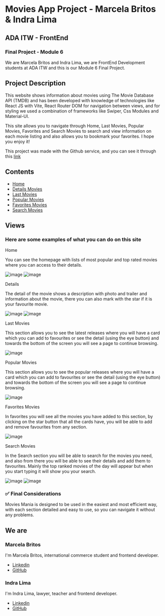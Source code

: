 # Movies App Project - Marcela Britos & Indra Lima
## ADA ITW - FrontEnd

### Final Project - Module 6

We are Marcela Britos and Indra Lima, we are FrontEnd Development students at ADA ITW and this is our Module 6 Final Project.

## Project Description


This website shows information about movies using The Movie Database API (TMDB) and has been developed with knowledge of technologies like React JS with Vite, React Router DOM for navigation between views, and for styling we used a combination of frameworks like Swiper, Css Modules and Material-UI. 


This site allows you to navigate through Home, Last Movies, Popular Movies, Favorites and Search Movies to search and view information on each movie listing and also allows you to bookmark your favorites. 
I hope you enjoy it!

This project was made with the Github service, and you can see it through this [link](https://movies-app-zeta-opal.vercel.app/)
## Contents
* [Home](#item1)
* [Details Movies](#item2)
* [Last Movies](#item3)
* [Popular Movies](#item4)
* [Favorites Movies](#item5)
* [Search Movies](#item6)

## Views
### Here are some examples of what you can do on this site

<a id="item1">Home</a>

You can see the homepage with lists of most popular and top rated movies where you can access to their details.
 
![image](https://github.com/marcelabrx/MoviesApp/assets/119630999/312da472-a4e5-4602-a2c0-b2a967c1c514)
![image](https://github.com/marcelabrx/MoviesApp/assets/119630999/943fb904-2840-47b6-83de-9529680e684f)


<a id="item2">Details</a>

The detail of the movie shows a description with photo and trailer and information about the movie, there you can also mark with the star if it is your favourite movie.

![image](https://github.com/marcelabrx/MoviesApp/assets/119630999/d09b8a6c-e756-4b39-9607-fd28ed73f74d)
![image](https://github.com/marcelabrx/MoviesApp/assets/119630999/5a37a923-0947-4a8a-9ad3-f3f4577f7e12)

<a id="item3">Last Movies</a>

This section allows you to see the latest releases where you will have a card which you can add to favourites or see the detail (using the eye button) and towards the bottom of the screen you will see a page to continue browsing. 

![image](https://github.com/marcelabrx/MoviesApp/assets/119630999/10fbae01-810f-497e-9937-6f880e01a682)

<a id="item4">Popular Movies</a>

This section allows you to see the popular releases where you will have a card which you can add to favourites or see the detail (using the eye button) and towards the bottom of the screen you will see a page to continue browsing. 

![image](https://github.com/marcelabrx/MoviesApp/assets/119630999/13e5fa1e-bf0d-4461-8e2f-3248e188d1c5)

<a id="item5">Favorites Movies</a>

In favorites you will see all the movies you have added to this section, by clicking on the star button that all the cards have, you will be able to add and remove favourites from any section.

![image](https://github.com/marcelabrx/MoviesApp/assets/119630999/1934305d-8c32-48d0-a9db-cf6847e55f56)

<a id="item6">Search Movies</a>

In the Search section you will be able to search for the movies you need, and also from there you will be able to see their details and add them to favourites. Mainly the top ranked movies of the day will appear but when you start typing it will show you your search. 


![image](https://github.com/marcelabrx/MoviesApp/assets/119630999/2c2bd509-80e2-4065-86ca-eed8200fac2a)
![image](https://github.com/marcelabrx/MoviesApp/assets/119630999/7fe44339-c9ad-4c0e-9db0-d233b1b83b7d)



### ✅ Final Considerations

Movies Mania is designed to be used in the easiest and most efficient way, with each section detailed and easy to use, so you can navigate it without any problems.


## We are 

### Marcela Britos

I'm Marcela Britos, international commerce student and frontend developer.

* [Linkedin](https://www.linkedin.com/in/marcelabritos/)
* [GitHub](https://github.com/marcelabrx)

### Indra Lima

I'm Indra Lima, lawyer, teacher and frontend developer.

* [Linkedin](https://www.linkedin.com/in/indra-lima-a4864335/)
* [GitHub](https://github.com/Indra-2507)
